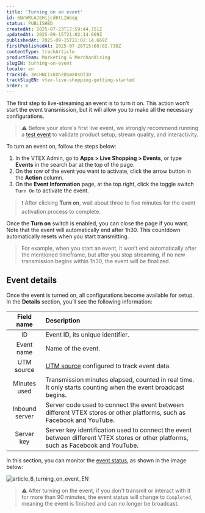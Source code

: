 ```yaml
---
title: 'Turning on an event'
id: 6NrWRLAJEHijcd6tLIWoqq
status: PUBLISHED
createdAt: 2025-07-23T17:59:44.751Z
updatedAt: 2025-09-15T21:02:14.669Z
publishedAt: 2025-09-15T21:02:14.669Z
firstPublishedAt: 2025-07-28T15:08:02.736Z
contentType: trackArticle
productTeam: Marketing & Merchandising
slugEN: turning-on-event
locale: en
trackId: 3eCHNCIx8XhZOSmX0sQT3U
trackSlugEN: vtex-live-shopping-getting-started
order: 6
---
```


The first step to live-streaming an event is to turn it on. This action won’t start the event transmission, but it will allow you to make all the necessary configurations.

> ⚠️ Before your store's first live event, we strongly recommend running a [test event](/en/tracks/vtex-live-shopping-getting-started--3eCHNCIx8XhZOSmX0sQT3U/1le8tz3fyBdb7kR4UdxTjZ#testing-the-tool) to validate product setup, stream quality, and interactivity.

To turn an event on, follow the steps below:

1. In the VTEX Admin, go to **Apps > Live Shopping > Events**, or type **Events** in the search bar at the top of the page.
2. On the row of the event you want to activate, click the arrow button in the **Action** column.
3. On the **Event Information** page, at the top right, click the <i class="fas fa-toggle-on" aria-hidden="true"></i> toggle switch `Turn On` to activate the event. 

> ❗ After clicking **Turn on**, wait about three to five minutes for the event activation process to complete.

Once the **Turn on** switch is enabled, you can close the page if you want. Note that the event will automatically end after 1h30. This countdown automatically resets when you start transmitting. 

> For example, when you start an event, it won’t end automatically after the mentioned timeframe, but after you stop streaming, if no new transmission begins within 1h30, the event will be finalized.

## Event details

Once the event is turned on, all configurations become available for setup. In the **Details** section, you’ll see the following information:

| **Field name** | **Description** |
| :---: | :--- |
| ID | Event ID, its unique identifier. |
| Event name | Name of the event. |
| UTM source | [UTM source](/en/tutorial/what-are-utm-source-utm-campaign-and-utm-medium--2wTz7QJ8KUG6skGAoAQuii) configured to track event data. |
| Minutes used | Transmission minutes elapsed, counted in real time. It only starts counting when the event broadcast begins. |
| Inbound server | Server code used to connect the event between different VTEX stores or other platforms, such as Facebook and YouTube. |
| Server key | Server key identification used to connect the event between different VTEX stores or other platforms, such as Facebook and YouTube. |

In this section, you can monitor the [event status](/en/tracks/vtex-live-shopping-getting-started--3eCHNCIx8XhZOSmX0sQT3U/5WLXGbOSFmxN7QlzOnfGrv#event-status), as shown in the image below:

![article_6_turning_on_event_EN](https://cdn.statically.io/gh/vtexdocs/help-center-content/refs/heads/main/docs/en/tracks/omnichannel/vtex-live-shopping-getting-started/turning-on-event_1.png)

> ⚠️ After turning on the event, if you don't transmit or interact with it for more than 90 minutes, the event status will change to `Completed`, meaning the event is finished and can no longer be broadcast.
